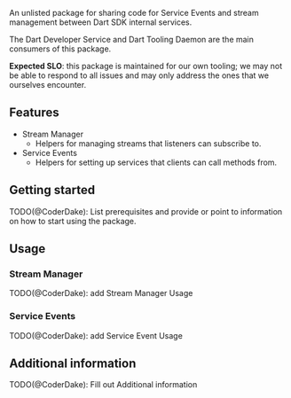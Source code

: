 
An unlisted package for sharing code for Service Events and stream management between Dart SDK internal services.

The Dart Developer Service and Dart Tooling Daemon are the main consumers of this package.

**Expected SLO**: this package is maintained for our own tooling; we may not be able to respond to all issues and may only address the ones that we ourselves encounter.

## Features

* Stream Manager
  * Helpers for managing streams that listeners can subscribe to.
* Service Events
  * Helpers for setting up services that clients can call methods from.

## Getting started

TODO(@CoderDake): List prerequisites and provide or point to information on how to
start using the package.

## Usage

### Stream Manager
  TODO(@CoderDake): add Stream Manager Usage

### Service Events
  TODO(@CoderDake): add Service Event Usage

## Additional information

TODO(@CoderDake): Fill out Additional information
